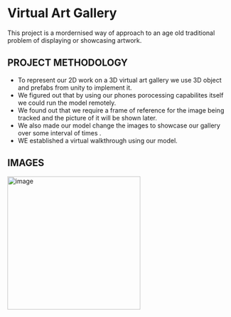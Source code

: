 # Virtual Art Gallery
This project is a mordernised way of approach to an age old traditional problem of displaying or showcasing artwork.

## PROJECT METHODOLOGY 
* To represent our 2D work on a 3D virtual art gallery we use 3D object and prefabs from unity to implement it.
* We figured out that by using our phones porocessing capabilites itself we could run the model remotely.
* We found out that we require a frame of reference for the image being tracked and the picture of it will be shown later.
* We also made our model change the images to showcase our gallery over some interval of times .
* WE established a virtual walkthrough using our model.

## IMAGES

<img width="299" alt="image" src="![WhatsApp Image 2024-04-07 at 09 42 31_9e3e0a53](https://github.com/FF-Industries/Graviton2.0_JSR/assets/136846161/67b187f2-118d-4085-8f37-835ebee97a50)b">




